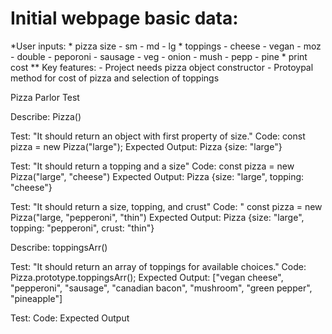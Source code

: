 # Initial webpage basic data:
  *User inputs:
    * pizza size
      - sm
      - md
      - lg
    * toppings
      - cheese
        - vegan
        - moz
        - double
      - peporoni
      - sausage
      - veg
        - onion
        - mush
        - pepp
        - pine
    * print cost
    ** Key features:
        - Project needs pizza object constructor
        - Protoypal method for cost of pizza and selection of toppings


Pizza Parlor Test

Describe: Pizza()

Test: "It should return an object with first property of size."
Code: const pizza = new Pizza("large");
Expected Output: Pizza {size: "large"}

Test: "It should return a topping and a size"
Code: const pizza = new Pizza("large", "cheese")
Expected Output: Pizza {size: "large", topping: "cheese"}

Test: "It should return a size, topping, and crust"
Code: " const pizza = new Pizza("large, "pepperoni", "thin")
Expected Output: Pizza {size: "large", topping: "pepperoni", crust: "thin"}

Describe: toppingsArr()

Test: "It should return an array of toppings for available choices."
Code: Pizza.prototype.toppingsArr();
Expected Output: ["vegan cheese", "pepperoni", "sausage", "canadian bacon", "mushroom", "green pepper", "pineapple"]

Test:
Code:
Expected Output